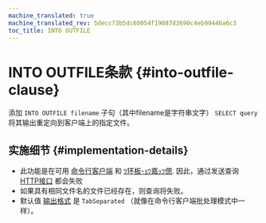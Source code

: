 ```yaml
---
machine_translated: true
machine_translated_rev: 5decc73b5dc60054f19087d3690c4eb99446a6c3
toc_title: INTO OUTFILE
---
```


# INTO OUTFILE条款 {#into-outfile-clause}

添加 `INTO OUTFILE filename` 子句（其中filename是字符串文字） `SELECT query` 将其输出重定向到客户端上的指定文件。

## 实施细节 {#implementation-details}

-   此功能是在可用 [命令行客户端](../../../interfaces/cli.md) 和 [ﾂ环板-ｮﾂ嘉ｯﾂ偲](../../../operations/utilities/clickhouse-local.md). 因此，通过发送查询 [HTTP接口](../../../interfaces/http.md) 都会失败
-   如果具有相同文件名的文件已经存在，则查询将失败。
-   默认值 [输出格式](../../../interfaces/formats.md) 是 `TabSeparated` （就像在命令行客户端批处理模式中一样）。
